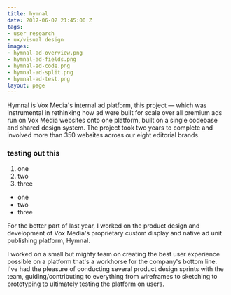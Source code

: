 ```yaml
---
title: hymnal
date: 2017-06-02 21:45:00 Z
tags:
- user research
- ux/visual design
images:
- hymnal-ad-overview.png
- hymnal-ad-fields.png
- hymnal-ad-code.png
- hymnal-ad-split.png
- hymnal-ad-test.png
layout: page
---
```


Hymnal is Vox Media's internal ad platform, this project — which was instrumental in rethinking how ad were built for scale over all premium ads run on Vox Media websites onto one platform, built on a single codebase and shared design system. The project took two years to complete and involved more than 350 websites across our eight editorial brands.

<!--more-->

### testing out this
1. one
2. two
3. three

* one
* two
* three

For the better part of last year, I worked on the product design and development of Vox Media's proprietary custom display and native ad unit publishing platform, Hymnal.

I worked on a small but mighty team on creating the best user experience possible on a platform that's a workhorse for the company's bottom line. I've had the pleasure of conducting several product design sprints with the team, guiding/contributing to everything from wireframes to sketching to prototyping to ultimately testing the platform on users.
